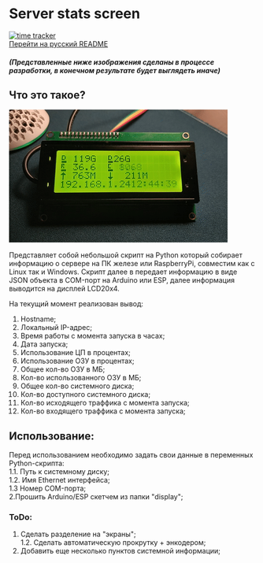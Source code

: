 # Server stats screen  
[![time tracker](https://wakatime.com/badge/github/teuchezh/server-stats-screen.svg)](https://wakatime.com/badge/github/teuchezh/server-stats-screen)  
[Перейти на русский README](../server-stats-screen/READMEu.md)  
##### (Представленные ниже изображения сделаны в процессе разработки, в конечном результате будет выглядеть иначе)  

## Что это такое?
![demo_gif](/images/demo.gif)  

Представляет собой небольшой скрипт на Python который собирает информацию о сервере на ПК железе или RaspberryPi, совместим как с Linux так и Windows. Скрипт далее в передает информацию в виде JSON объекта в COM-порт на Arduino или ESP, далее информация выводится на дисплей LCD20x4.

На текущий момент реализован вывод:  
1. Hostname;  
2. Локальный IP-адрес;  
3. Время работы с момента запуска в часах;  
4. Дата запуска;  
5. Использование ЦП в процентах;  
6. Использование ОЗУ в процентах;
7. Общее кол-во ОЗУ в МБ;  
8. Кол-во использованного ОЗУ в МБ;  
9. Общее кол-во системного диска;  
10. Кол-во доступного системного диска;  
11. Кол-во исходящего траффика с момента запуска;  
11. Кол-во входящего траффика с момента запуска;  

## Использование:  
Перед использованием необходимо задать свои данные в переменных Python-скрипта:  
1.1. Путь к системному диску;  
1.2. Имя Ethernet интерфейса;  
1.3 Номер COM-порта;  
2.Прошить Arduino/ESP скетчем из папки "display";  

### ToDo:  
1. Сделать разделение на "экраны";  
1.2. Сделать автоматическую прокрутку + энкодером;  
2. Добавить еще несколько пунктов системной информации;  